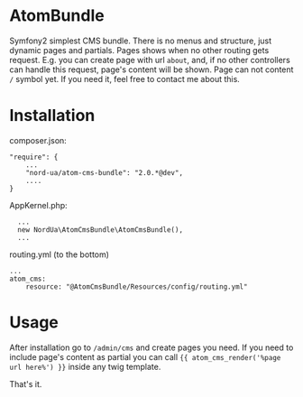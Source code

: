 AtomBundle
================

Symfony2 simplest CMS bundle.
There is no menus and structure, just dynamic pages and partials.
Pages shows when no other routing gets request. E.g. you can create page with url ````about````, and, if no other controllers can handle this request, page's content will be shown. Page can not content ````/```` symbol yet. If you need it, feel free to contact me about this.


Installation
============
composer.json:

    "require": {
        ...
        "nord-ua/atom-cms-bundle": "2.0.*@dev",
        ....
    }
    
AppKernel.php:

      ...
      new NordUa\AtomCmsBundle\AtomCmsBundle(),
      ...

routing.yml (to the bottom)
    
    ...
    atom_cms:
        resource: "@AtomCmsBundle/Resources/config/routing.yml"


Usage
=====

After installation go to ````/admin/cms```` and create pages you need. If you need to include page's content as partial you can call ````{{ atom_cms_render('%page url here%') }}```` inside any twig template. 

That's it.
